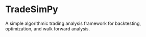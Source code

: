 # TradeSimPy
A simple algorithmic trading analysis framework for backtesting, optimization, and walk forward analysis.